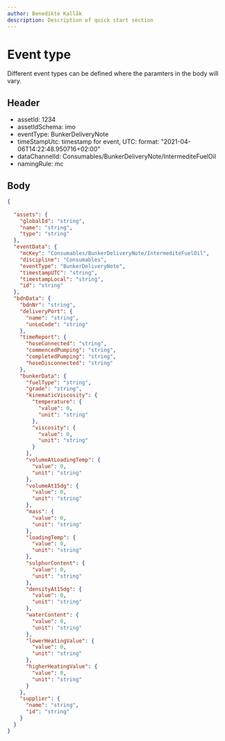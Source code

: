 ```yaml
---
author: Benedikte Kallåk
description: Description of quick start section
---
```


# Event type

Different event types can be defined where the paramters in the body will vary. 

## Header

* assetId: 1234
* assetIdSchema: imo
* eventType: BunkerDeliveryNote
* timeStampUtc: timestamp for event, UTC: format: "2021-04-06T14:22:48.950716+02:00"
* dataChannelId: Consumables/BunkerDeliveryNote/IntermediteFuelOil
* namingRule: mc


## Body
```json
{
  
  "assets": {
    "globalId": "string",
    "name": "string",
    "type": "string"
  },
  "eventData": {
    "mcKey": "Consumables/BunkerDeliveryNote/IntermediteFuelOil",
    "discipline": "Consumables",
    "eventType": "BunkerDeliveryNote",
    "timestampUTC": "string",
    "timestampLocal": "string",
    "id": "string"
  },
  "bdnData": {
    "bdnNr": "string",
    "deliveryPort": {
      "name": "string",
      "unLoCode": "string"
    },
    "timeReport": {
      "hoseConnected": "string",
      "commencedPumping": "string",
      "completedPumping": "string",
      "hoseDisconnected": "string"
    },
    "bunkerData": {
      "fuelType": "string",
      "grade": "string",
      "kinematicViscosity": {
        "temperature": {
          "value": 0,
          "unit": "string"
        },
        "viscosity": {
          "value": 0,
          "unit": "string"
        }
      },
      "volumeAtLoadingTemp": {
        "value": 0,
        "unit": "string"
      },
      "volumeAt15dg": {
        "value": 0,
        "unit": "string"
      },
      "mass": {
        "value": 0,
        "unit": "string"
      },
      "loadingTemp": {
        "value": 0,
        "unit": "string"
      },
      "sulphurContent": {
        "value": 0,
        "unit": "string"
      },
      "densityAt15dg": {
        "value": 0,
        "unit": "string"
      },
      "waterContent": {
        "value": 0,
        "unit": "string"
      },
      "lowerHeatingValue": {
        "value": 0,
        "unit": "string"
      },
      "higherHeatingValue": {
        "value": 0,
        "unit": "string"
      }
    },
    "supplier": {
      "name": "string",
      "id": "string"
    }
  }
}
```
